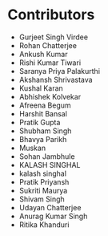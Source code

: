 # Contributors

* Gurjeet Singh Virdee
* Rohan Chatterjee
* Ankush Kumar
* Rishi Kumar Tiwari
* Saranya Priya Palakurthi
* Akshansh Shrivastava
* Kushal Karan
* Abhishek Kolvekar
* Afreena Begum
* Harshit Bansal
* Pratik Gupta
* Shubham Singh 
* Bhavya Parikh
* Muskan
* Sohan Jambhule
* KALASH SINGHAL
* kalash singhal
* Pratik Priyansh
* Sukriti Maurya
* Shivam Singh
* Udayan Chatterjee
* Anurag Kumar Singh
* Ritika Khanduri

